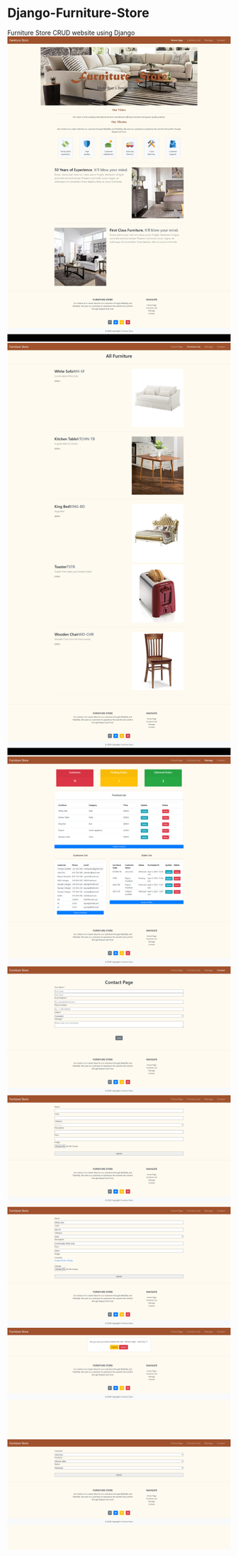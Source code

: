 # Django-Furniture-Store
Furniture Store CRUD website using Django
![sample image](https://github.com/fcamgz/Django-Furniture-Store/blob/main/sample/Furniture%20Store.png?raw=true)
![sample image](https://github.com/fcamgz/Django-Furniture-Store/blob/main/sample/Furniture%20Store%20(1).png?raw=true)
![sample image](https://github.com/fcamgz/Django-Furniture-Store/blob/main/sample/furniturestore2.png?raw=true)
![sample image](https://github.com/fcamgz/Django-Furniture-Store/blob/main/sample/FireShot%20Capture%20006%20-%20Furniture%20Store%20-%20127.0.0.1.png?raw=true)
![sample_image](https://github.com/fcamgz/Django-Furniture-Store/blob/main/sample/FireShot%20Capture%20015%20-%20Furniture%20Store%20-%20127.0.0.1.png?raw=true)
![sample_image](https://github.com/fcamgz/Django-Furniture-Store/blob/main/sample/FireShot%20Capture%20009%20-%20Furniture%20Store%20-%20127.0.0.1.png?raw=true)
![sample_image](https://github.com/fcamgz/Django-Furniture-Store/blob/main/sample/FireShot%20Capture%20027%20-%20Furniture%20Store%20-%20127.0.0.1.png?raw=true)
![sample_image](https://github.com/fcamgz/Django-Furniture-Store/blob/main/sample/FireShot%20Capture%20024%20-%20Furniture%20Store%20-%20127.0.0.1.png?raw=true)
